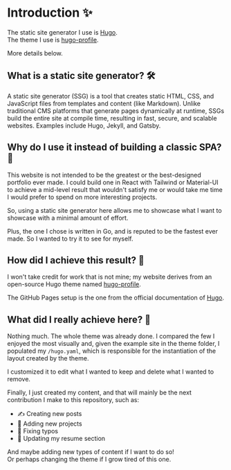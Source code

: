# Introduction ✨

The static site generator I use is [Hugo](https://gohugo.io/).  
The theme I use is [hugo-profile](https://github.com/gurusabarish/hugo-profile).  

More details below.  

## What is a static site generator? 🛠️

A static site generator (SSG) is a tool that creates static HTML, CSS, and JavaScript files from templates and content (like Markdown). Unlike traditional CMS platforms that generate pages dynamically at runtime, SSGs build the entire site at compile time, resulting in fast, secure, and scalable websites. Examples include Hugo, Jekyll, and Gatsby.  

## Why do I use it instead of building a classic SPA? 🤔

This website is not intended to be the greatest or the best-designed portfolio ever made. I could build one in React with Tailwind or Material-UI to achieve a mid-level result that wouldn't satisfy me or would take me time I would prefer to spend on more interesting projects.  

So, using a static site generator here allows me to showcase what I want to showcase with a minimal amount of effort.  

Plus, the one I chose is written in Go, and is reputed to be the fastest ever made. So I wanted to try it to see for myself.  

## How did I achieve this result? 🚀

I won't take credit for work that is not mine; my website derives from an open-source Hugo theme named [hugo-profile](https://github.com/gurusabarish/hugo-profile).  

The GitHub Pages setup is the one from the official documentation of [Hugo](https://gohugo.io/).  

## What did I really achieve here? 🎯

Nothing much. The whole theme was already done. I compared the few I enjoyed the most visually and, given the example site in the theme folder, I populated my `/hugo.yaml`, which is responsible for the instantiation of the layout created by the theme.  

I customized it to edit what I wanted to keep and delete what I wanted to remove.  

Finally, I just created my content, and that will mainly be the next contribution I make to this repository, such as:  
- ✍️ Creating new posts  
- 📂 Adding new projects  
- 📝 Fixing typos  
- 📄 Updating my resume section  

And maybe adding new types of content if I want to do so!  
Or perhaps changing the theme if I grow tired of this one.  
